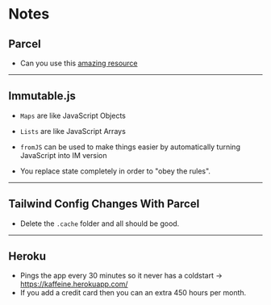 # Notes

## Parcel

- Can you use this [amazing resource](https://createapp.dev/parcel)

---

## Immutable.js

- `Maps` are like JavaScript Objects
- `Lists` are like JavaScript Arrays
- `fromJS` can be used to make things easier by automatically turning JavaScript
  into IM version

- You replace state completely in order to "obey the rules".

---

## Tailwind Config Changes With Parcel

- Delete the `.cache` folder and all should be good.

---

## Heroku

- Pings the app every 30 minutes so it never has a coldstart -> <https://kaffeine.herokuapp.com/>
- If you add a credit card then you can an extra 450 hours per month.
